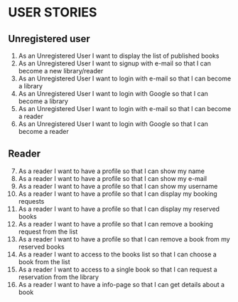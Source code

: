 # USER STORIES

## Unregistered user
1. As an Unregistered User I want to display the list of published books
2. As an Unregistered User I want to signup with e-mail so that I can become a new library/reader
3. As an Unregistered User I want to login with e-mail so  that I can become a library
4. As an Unregistered User I want to login with Google so that I can become a library
5. As an Unregistered User I want to login with e-mail so  that I can become a reader
6. As an Unregistered User I want to login with Google so that I can become a reader

## Reader
7. As a reader I want to have a profile so that I can show my name
8. As a reader I want to have a profile so that I can show my e-mail
9. As a reader I want to have a profile so that I can show my username
10. As a reader I want to have a profile so that I can display my booking requests
11. As a reader I want to have a profile so that I can display my reserved books
12. As a reader I want to have a profile so that I can remove a booking request from the list
13. As a reader I want to have a profile so that I can remove a book from my reserved books
14. As a reader I want to access to the books list so that I can choose a book from the list
15. As a reader I want to access to a single book so that I can request a reservation from the library
16. As a reader I want to have a info-page so that I can get details about a book
